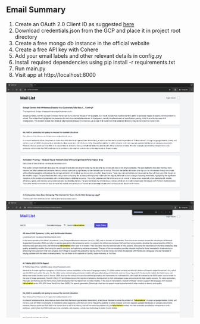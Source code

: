 <h2> Email Summary </h2>

1. Create an OAuth 2.0 Client ID as suggested <a href="https://www.geeksforgeeks.org/how-to-read-emails-from-gmail-using-gmail-api-in-python/">here</a>
2. Download credentials.json from the GCP and place it in project root directory
3. Create a free mongo db instance in the official website
4. Create a free API key with Cohere
5. Add your email labels and other relevant details in config.py
6. Install required dependencies using pip install -r requirements.txt 
7. Run main.py
8. Visit app at http://localhost:8000

![summary screenshot.png](assets%2Fsummary%20screenshot.png)
![summary screenshot 1.png](assets%2Fsummary%20screenshot%201.png)
